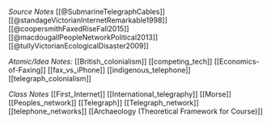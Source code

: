 *Source Notes*
[[@SubmarineTelegraphCables]]
[[@standageVictorianInternetRemarkable1998]]
[[@coopersmithFaxedRiseFall2015]]
[[@macdougallPeopleNetworkPolitical2013]]
[[@tullyVictorianEcologicalDisaster2009]]

*Atomic/Idea Notes:*
[[British_colonialism]]
[[competing_tech]]
[[Economics-of-Faxing]]
[[fax_vs_iPhone]]
[[indigenous_telephone]]
[[telegraph_colonialism]]

*Class Notes*
[[First_Internet]]
[[International_telegraphy]]
[[Morse]]
[[Peoples_network]]
[[Telegraph]]
[[Telegraph_network]]
[[telephone_networks]]
[[Archaeology (Theoretical Framework for Course)]]

